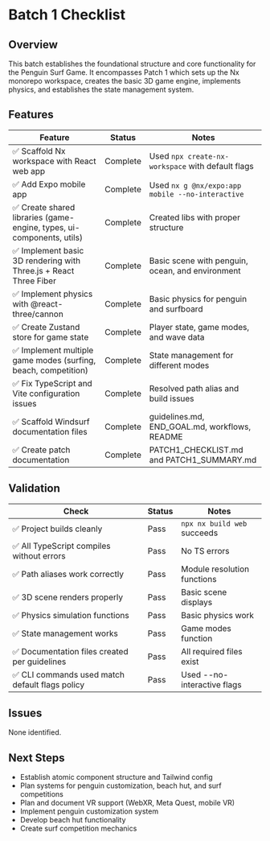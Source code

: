 # Batch 1 Checklist

## Overview

This batch establishes the foundational structure and core functionality for the Penguin Surf Game. It encompasses Patch 1 which sets up the Nx monorepo workspace, creates the basic 3D game engine, implements physics, and establishes the state management system.

## Features

| Feature | Status | Notes |
|---------|--------|-------|
| ✅ Scaffold Nx workspace with React web app | Complete | Used `npx create-nx-workspace` with default flags |
| ✅ Add Expo mobile app | Complete | Used `nx g @nx/expo:app mobile --no-interactive` |
| ✅ Create shared libraries (game-engine, types, ui-components, utils) | Complete | Created libs with proper structure |
| ✅ Implement basic 3D rendering with Three.js + React Three Fiber | Complete | Basic scene with penguin, ocean, and environment |
| ✅ Implement physics with @react-three/cannon | Complete | Basic physics for penguin and surfboard |
| ✅ Create Zustand store for game state | Complete | Player state, game modes, and wave data |
| ✅ Implement multiple game modes (surfing, beach, competition) | Complete | State management for different modes |
| ✅ Fix TypeScript and Vite configuration issues | Complete | Resolved path alias and build issues |
| ✅ Scaffold Windsurf documentation files | Complete | guidelines.md, END_GOAL.md, workflows, README |
| ✅ Create patch documentation | Complete | PATCH1_CHECKLIST.md and PATCH1_SUMMARY.md |

## Validation

| Check | Status | Notes |
|-------|--------|-------|
| ✅ Project builds cleanly | Pass | `npx nx build web` succeeds |
| ✅ All TypeScript compiles without errors | Pass | No TS errors |
| ✅ Path aliases work correctly | Pass | Module resolution functions |
| ✅ 3D scene renders properly | Pass | Basic scene displays |
| ✅ Physics simulation functions | Pass | Basic physics work |
| ✅ State management works | Pass | Game modes function |
| ✅ Documentation files created per guidelines | Pass | All required files exist |
| ✅ CLI commands used match default flags policy | Pass | Used --no-interactive flags |

## Issues

None identified.

## Next Steps

- Establish atomic component structure and Tailwind config
- Plan systems for penguin customization, beach hut, and surf competitions
- Plan and document VR support (WebXR, Meta Quest, mobile VR)
- Implement penguin customization system
- Develop beach hut functionality
- Create surf competition mechanics

